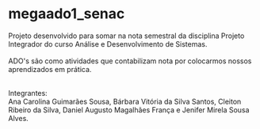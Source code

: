 # megaado1_senac
Projeto desenvolvido para somar na nota semestral da disciplina Projeto Integrador do curso Análise e Desenvolvimento de Sistemas. 
<br />
<br />
ADO's são como atividades que contabilizam nota por colocarmos nossos aprendizados em prática.
<br /><br />

Integrantes:
<br />
Ana Carolina Guimarães Sousa, Bárbara Vitória da Silva Santos, Cleiton Ribeiro da Silva, Daniel Augusto Magalhães França e Jenifer Mirela Sousa Alves.
